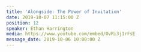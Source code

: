 ```yaml
---
title: 'Alongside: The Power of Invitation'
date: 2019-10-07 11:15:00 Z
position: 12
speaker: Ethan Harrington
media: https://www.youtube.com/embed/OvRi3j1rFsE
message_date: 2019-10-06 10:00:00 Z
---
```


